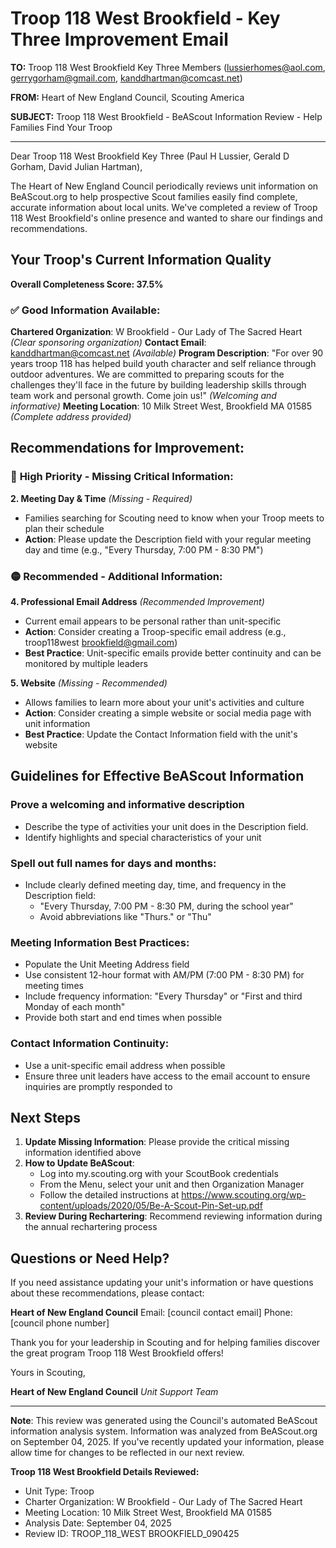 # Troop 118 West Brookfield - Key Three Improvement Email

**TO:** Troop 118 West Brookfield Key Three Members (lussierhomes@aol.com, gerrygorham@gmail.com, kanddhartman@comcast.net)

**FROM:** Heart of New England Council, Scouting America

**SUBJECT:** Troop 118 West Brookfield - BeAScout Information Review - Help Families Find Your Troop

---

Dear Troop 118 West Brookfield Key Three (Paul H Lussier, Gerald D Gorham, David Julian Hartman),

The Heart of New England Council periodically reviews unit information on BeAScout.org to help prospective Scout families easily find complete, accurate information about local units. We've completed a review of Troop 118 West Brookfield's online presence and wanted to share our findings and recommendations.

## Your Troop's Current Information Quality

**Overall Completeness Score: 37.5%**

### ✅ **Good Information Available:**
**Chartered Organization**: W Brookfield - Our Lady of The Sacred Heart *(Clear sponsoring organization)*
**Contact Email**: kanddhartman@comcast.net *(Available)*
**Program Description**: "For over 90 years troop 118 has helped build youth character and self reliance through outdoor adventures. We are committed to preparing scouts for the challenges they'll face in the future by building leadership skills through team work and personal growth. Come join us!" *(Welcoming and informative)*
**Meeting Location**: 10 Milk Street West, Brookfield MA 01585 *(Complete address provided)*

## Recommendations for Improvement:

### 🔴 **High Priority - Missing Critical Information:**

**2. Meeting Day & Time** *(Missing - Required)*
- Families searching for Scouting need to know when your Troop meets to plan their schedule
- **Action**: Please update the Description field with your regular meeting day and time (e.g., "Every Thursday, 7:00 PM - 8:30 PM")

### 🟡 **Recommended - Additional Information:**

**4. Professional Email Address** *(Recommended Improvement)*
- Current email appears to be personal rather than unit-specific
- **Action**: Consider creating a Troop-specific email address (e.g., troop118west brookfield@gmail.com)
- **Best Practice**: Unit-specific emails provide better continuity and can be monitored by multiple leaders

**5. Website** *(Missing - Recommended)*
- Allows families to learn more about your unit's activities and culture
- **Action**: Consider creating a simple website or social media page with unit information
- **Best Practice**: Update the Contact Information field with the unit's website

## Guidelines for Effective BeAScout Information

### **Prove a welcoming and informative description**
- Describe the type of activities your unit does in the Description field.
- Identify highlights and special characteristics of your unit

### **Spell out full names for days and months:**
- Include clearly defined meeting day, time, and frequency in the Description field:
  - "Every Thursday, 7:00 PM - 8:30 PM, during the school year"
  - Avoid abbreviations like "Thurs." or "Thu"

### **Meeting Information Best Practices:**
- Populate the Unit Meeting Address field
- Use consistent 12-hour format with AM/PM (7:00 PM - 8:30 PM) for meeting times
- Include frequency information: "Every Thursday" or "First and third Monday of each month"
- Provide both start and end times when possible

### **Contact Information Continuity:**
- Use a unit-specific email address when possible
- Ensure three unit leaders have access to the email account to ensure inquiries are promptly responded to

## Next Steps

1. **Update Missing Information**: Please provide the critical missing information identified above
2. **How to Update BeAScout**: 
   - Log into my.scouting.org with your ScoutBook credentials
   - From the Menu, select your unit and then Organization Manager
   - Follow the detailed instructions at
     https://www.scouting.org/wp-content/uploads/2020/05/Be-A-Scout-Pin-Set-up.pdf
3. **Review During Rechartering**: Recommend reviewing information during the annual rechartering process

## Questions or Need Help?

If you need assistance updating your unit's information or have questions about these recommendations, please contact:

**Heart of New England Council**
Email: [council contact email]
Phone: [council phone number]

Thank you for your leadership in Scouting and for helping families discover the great program Troop 118 West Brookfield offers!

Yours in Scouting,

**Heart of New England Council**
*Unit Support Team*

---

**Note**: This review was generated using the Council's automated BeAScout information analysis system. Information was analyzed from BeAScout.org on September 04, 2025. If you've recently updated your information, please allow time for changes to be reflected in our next review.

**Troop 118 West Brookfield Details Reviewed:**
- Unit Type: Troop
- Charter Organization: W Brookfield - Our Lady of The Sacred Heart
- Meeting Location: 10 Milk Street West, Brookfield MA 01585
- Analysis Date: September 04, 2025
- Review ID: TROOP_118_WEST BROOKFIELD_090425